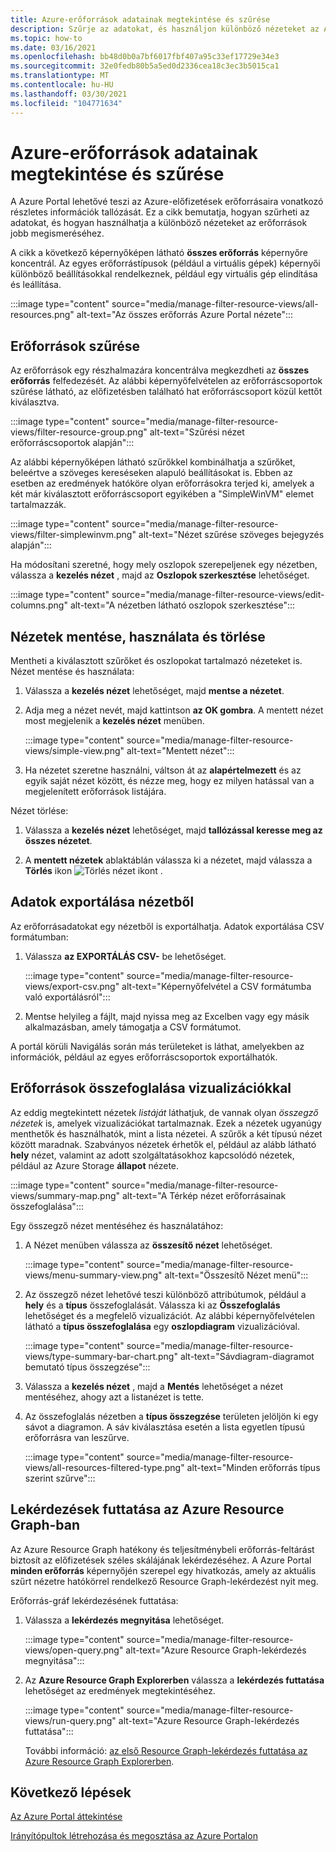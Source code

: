 ```yaml
---
title: Azure-erőforrások adatainak megtekintése és szűrése
description: Szűrje az adatokat, és használjon különböző nézeteket az Azure-erőforrások jobb megismeréséhez.
ms.topic: how-to
ms.date: 03/16/2021
ms.openlocfilehash: bb48d0b0a7bf6017fbf407a95c33ef17729e34e3
ms.sourcegitcommit: 32e0fedb80b5a5ed0d2336cea18c3ec3b5015ca1
ms.translationtype: MT
ms.contentlocale: hu-HU
ms.lasthandoff: 03/30/2021
ms.locfileid: "104771634"
---
```

# <a name="view-and-filter-azure-resource-information"></a>Azure-erőforrások adatainak megtekintése és szűrése

A Azure Portal lehetővé teszi az Azure-előfizetések erőforrásaira vonatkozó részletes információk tallózását. Ez a cikk bemutatja, hogyan szűrheti az adatokat, és hogyan használhatja a különböző nézeteket az erőforrások jobb megismeréséhez.

A cikk a következő képernyőképen látható **összes erőforrás** képernyőre koncentrál. Az egyes erőforrástípusok (például a virtuális gépek) képernyői különböző beállításokkal rendelkeznek, például egy virtuális gép elindítása és leállítása.

:::image type="content" source="media/manage-filter-resource-views/all-resources.png" alt-text="Az összes erőforrás Azure Portal nézete":::

## <a name="filter-resources"></a>Erőforrások szűrése

Az erőforrások egy részhalmazára koncentrálva megkezdheti az **összes erőforrás** felfedezését. Az alábbi képernyőfelvételen az erőforráscsoportok szűrése látható, az előfizetésben található hat erőforráscsoport közül kettőt kiválasztva.

:::image type="content" source="media/manage-filter-resource-views/filter-resource-group.png" alt-text="Szűrési nézet erőforráscsoportok alapján":::

Az alábbi képernyőképen látható szűrőkkel kombinálhatja a szűrőket, beleértve a szöveges kereséseken alapuló beállításokat is. Ebben az esetben az eredmények hatóköre olyan erőforrásokra terjed ki, amelyek a két már kiválasztott erőforráscsoport egyikében a "SimpleWinVM" elemet tartalmazzák.

:::image type="content" source="media/manage-filter-resource-views/filter-simplewinvm.png" alt-text="Nézet szűrése szöveges bejegyzés alapján":::

Ha módosítani szeretné, hogy mely oszlopok szerepeljenek egy nézetben, válassza a **kezelés nézet** , majd az **Oszlopok szerkesztése** lehetőséget.

:::image type="content" source="media/manage-filter-resource-views/edit-columns.png" alt-text="A nézetben látható oszlopok szerkesztése":::

## <a name="save-use-and-delete-views"></a>Nézetek mentése, használata és törlése

Mentheti a kiválasztott szűrőket és oszlopokat tartalmazó nézeteket is. Nézet mentése és használata:

1. Válassza a **kezelés nézet** lehetőséget, majd **mentse a nézetet**.

1. Adja meg a nézet nevét, majd kattintson **az OK gombra**. A mentett nézet most megjelenik a **kezelés nézet** menüben.

    :::image type="content" source="media/manage-filter-resource-views/simple-view.png" alt-text="Mentett nézet":::

1. Ha nézetet szeretne használni, váltson át az **alapértelmezett** és az egyik saját nézet között, és nézze meg, hogy ez milyen hatással van a megjelenített erőforrások listájára.

Nézet törlése:

1. Válassza a **kezelés nézet** lehetőséget, majd **tallózással keresse meg az összes nézetet**.

1. A **mentett nézetek** ablaktáblán válassza ki a nézetet, majd válassza a **Törlés** ikon ![ Törlés nézet ikont ](media/manage-filter-resource-views/icon-delete.png) .

## <a name="export-information-from-a-view"></a>Adatok exportálása nézetből

Az erőforrásadatokat egy nézetből is exportálhatja. Adatok exportálása CSV formátumban:

1. Válassza **az EXPORTÁLÁS CSV-** be lehetőséget.

    :::image type="content" source="media/manage-filter-resource-views/export-csv.png" alt-text="Képernyőfelvétel a CSV formátumba való exportálásról":::

1. Mentse helyileg a fájlt, majd nyissa meg az Excelben vagy egy másik alkalmazásban, amely támogatja a CSV formátumot. 

A portál körüli Navigálás során más területeket is láthat, amelyekben az információk, például az egyes erőforráscsoportok exportálhatók.

## <a name="summarize-resources-with-visuals"></a>Erőforrások összefoglalása vizualizációkkal

Az eddig megtekintett nézetek _listáját_ láthatjuk, de vannak olyan _összegző nézetek_ is, amelyek vizualizációkat tartalmaznak. Ezek a nézetek ugyanúgy menthetők és használhatók, mint a lista nézetei. A szűrők a két típusú nézet között maradnak. Szabványos nézetek érhetők el, például az alább látható **hely** nézet, valamint az adott szolgáltatásokhoz kapcsolódó nézetek, például az Azure Storage **állapot** nézete.

:::image type="content" source="media/manage-filter-resource-views/summary-map.png" alt-text="A Térkép nézet erőforrásainak összefoglalása":::

Egy összegző nézet mentéséhez és használatához:

1. A Nézet menüben válassza az **összesítő nézet** lehetőséget.

    :::image type="content" source="media/manage-filter-resource-views/menu-summary-view.png" alt-text="Összesítő Nézet menü":::

1. Az összegző nézet lehetővé teszi különböző attribútumok, például a **hely** és a **típus** összefoglalását. Válassza ki az **Összefoglalás** lehetőséget és a megfelelő vizualizációt. Az alábbi képernyőfelvételen látható a **típus összefoglalása** egy **oszlopdiagram** vizualizációval.

    :::image type="content" source="media/manage-filter-resource-views/type-summary-bar-chart.png" alt-text="Sávdiagram-diagramot bemutató típus összegzése":::

1. Válassza a **kezelés nézet** , majd a **Mentés** lehetőséget a nézet mentéséhez, ahogy azt a listanézet is tette.

1. Az összefoglalás nézetben a **típus összegzése** területen jelöljön ki egy sávot a diagramon. A sáv kiválasztása esetén a lista egyetlen típusú erőforrásra van leszűrve.

    :::image type="content" source="media/manage-filter-resource-views/all-resources-filtered-type.png" alt-text="Minden erőforrás típus szerint szűrve":::

## <a name="run-queries-in-azure-resource-graph"></a>Lekérdezések futtatása az Azure Resource Graph-ban

Az Azure Resource Graph hatékony és teljesítménybeli erőforrás-feltárást biztosít az előfizetések széles skálájának lekérdezéséhez. A Azure Portal **minden erőforrás** képernyőjén szerepel egy hivatkozás, amely az aktuális szűrt nézetre hatókörrel rendelkező Resource Graph-lekérdezést nyit meg.

Erőforrás-gráf lekérdezésének futtatása:

1. Válassza a **lekérdezés megnyitása** lehetőséget.

    :::image type="content" source="media/manage-filter-resource-views/open-query.png" alt-text="Azure Resource Graph-lekérdezés megnyitása":::

1. Az **Azure Resource Graph Explorerben** válassza a **lekérdezés futtatása** lehetőséget az eredmények megtekintéséhez.

    :::image type="content" source="media/manage-filter-resource-views/run-query.png" alt-text="Azure Resource Graph-lekérdezés futtatása":::

    További információ: [az első Resource Graph-lekérdezés futtatása az Azure Resource Graph Explorerben](../governance/resource-graph/first-query-portal.md).

## <a name="next-steps"></a>Következő lépések

[Az Azure Portal áttekintése](azure-portal-overview.md)

[Irányítópultok létrehozása és megosztása az Azure Portalon](azure-portal-dashboards.md)
